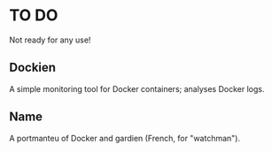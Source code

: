 # TO DO
Not ready for any use!

## Dockien
A simple monitoring tool for Docker containers; analyses Docker logs.

## Name
A portmanteu of Docker and gardien (French, for "watchman").